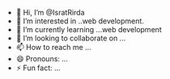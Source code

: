- 👋 Hi, I’m @IsratRirda
- 👀 I’m interested in ..web development.
- 🌱 I’m currently learning ...web development
- 💞️ I’m looking to collaborate on ...
- 📫 How to reach me ...
- 😄 Pronouns: ...
- ⚡ Fun fact: ...

<!---
IsratRirda/IsratRirda is a ✨ special ✨ repository because its `README.md` (this file) appears on your GitHub profile.
You can click the Preview link to take a look at your changes.
--->
